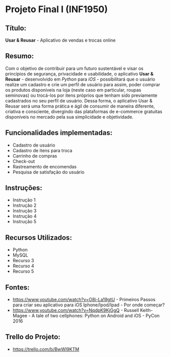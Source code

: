 # Projeto Final I (INF1950)
## Título: 
**Usar & Reusar** - Aplicativo de vendas e trocas online
## Resumo:
Com o objetivo de contribuir para um futuro sustentável e visar os princípios de segurança, privacidade e usabilidade, o aplicativo **Usar & Reusar** - desenvolvido em *Python* para *iOS* - possibilitará que o usuário realize um cadastro e crie um perfil de usuário para assim, poder comprar os produtos disponíveis na loja (neste caso em particular, roupas seminovas) ou trocá-los por itens próprios que tenham sido previamente cadastrados no seu perfil de usuário. Dessa forma, o aplicativo Usar & Reusar será uma forma prática e ágil de consumir de maneira diferente, criativa e consciente, divergindo das plataformas de e-commerce gratuitas disponíveis no mercado pela sua simplicidade e objetividade.  

## Funcionalidades implementadas:
- Cadastro de usuário
- Cadastro de itens para troca
- Carrinho de compras
- Check-out
- Rastreamento de encomendas
- Pesquisa de satisfação do usuário

## Instruções:
- Instrução 1
- Instrução 2
- Instrução 3
- Instrução 4
- Instrução 5

## Recursos Utilizados:
- Python
- MySQL
- Recurso 3
- Recurso 4
- Recurso 5

## Fontes:
- https://www.youtube.com/watch?v=O8i-La19gtU - Primeiros Passos para criar seu aplicativo para iOS Iphone/Ipod/Ipad - Por onde começar?
- https://www.youtube.com/watch?v=NqdpK9KjGgQ - Russell Keith-Magee - A tale of two cellphones: Python on Android and iOS - PyCon 2016

## Trello do Projeto:

- https://trello.com/b/BwWI9KTM

